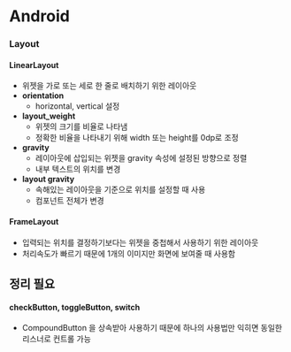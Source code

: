 # Android

### Layout

#### LinearLayout

- 위젯을 가로 또는 세로 한 줄로 배치하기 위한 레이아웃
- **orientation**
  - horizontal, vertical 설정
- **layout_weight**
  - 위젯의 크기를 비율로 나타냄
  - 정확한 비율을 나타내기 위해 width 또는 height를 0dp로 조정
- **gravity**
  - 레이아웃에 삽입되는 위젯을 gravity 속성에 설정된 방향으로 정렬
  - 내부 텍스트의 위치를 변경
- **layout gravity**
  - 속해있는 레이아웃을 기준으로 위치를 설정할 때 사용
  - 컴포넌트 전체가 변경

#### FrameLayout

- 입력되는 위치를 결정하기보다는 위젯을 중첩해서 사용하기 위한 레이아웃
- 처리속도가 빠르기 때문에 1개의 이미지만 화면에 보여줄 때 사용함

## 정리 필요

#### checkButton, toggleButton, switch

- CompoundButton 을 상속받아 사용하기 때문에 하나의 사용법만 익히면 동일한 리스너로 컨트롤 가능
